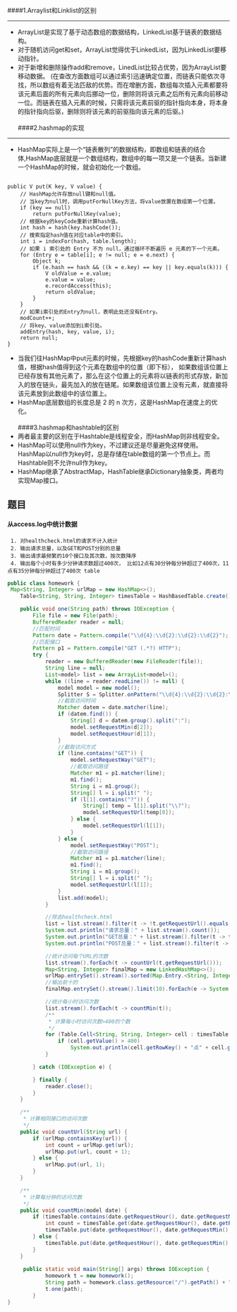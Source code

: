 ####1.Arraylist和Linklist的区别
____
- ArrayList是实现了基于动态数组的数据结构，LinkedList基于链表的数据结构。
- 对于随机访问get和set，ArrayList觉得优于LinkedList，因为LinkedList要移动指针。
- 对于新增和删除操作add和remove，LinedList比较占优势，因为ArrayList要移动数据。
(在查改方面数组可以通过索引迅速确定位置，而链表只能依次寻找，所以数组有着无法匹敌的优势。而在增删方面，数组每次插入元素都要将该元素后面的所有元素向后挪动一位，删除则将该元素之后所有元素向前移动一位。而链表在插入元素的时候，只需将该元素前驱的指针指向本身，将本身的指针指向后驱，删除则将该元素的前驱指向该元素的后驱。)
   </br></br>
####2.hashmap的实现
____
- HashMap实际上是一个“链表散列”的数据结构，即数组和链表的结合体,HashMap底层就是一个数组结构，数组中的每一项又是一个链表。当新建一个HashMap的时候，就会初始化一个数组。
<pre><code>
public V put(K key, V value) {
    // HashMap允许存放null键和null值。
    // 当key为null时，调用putForNullKey方法，将value放置在数组第一个位置。
    if (key == null)
        return putForNullKey(value);
    // 根据key的keyCode重新计算hash值。
    int hash = hash(key.hashCode());
    // 搜索指定hash值在对应table中的索引。
    int i = indexFor(hash, table.length);
    // 如果 i 索引处的 Entry 不为 null，通过循环不断遍历 e 元素的下一个元素。
    for (Entry<K,V> e = table[i]; e != null; e = e.next) {
        Object k;
        if (e.hash == hash && ((k = e.key) == key || key.equals(k))) {
            V oldValue = e.value;
            e.value = value;
            e.recordAccess(this);
            return oldValue;
        }
    }
    // 如果i索引处的Entry为null，表明此处还没有Entry。
    modCount++;
    // 将key、value添加到i索引处。
    addEntry(hash, key, value, i);
    return null;
}
</code></pre>
- 当我们往HashMap中put元素的时候，先根据key的hashCode重新计算hash值，根据hash值得到这个元素在数组中的位置（即下标）， 如果数组该位置上已经存放有其他元素了，那么在这个位置上的元素将以链表的形式存放，新加入的放在链头，最先加入的放在链尾。如果数组该位置上没有元素，就直接将该元素放到此数组中的该位置上。
- HashMap底层数组的长度总是 2 的 n 次方，这是HashMap在速度上的优化。
</br></br>
####3.hashmap和hashtable的区别
- 两者最主要的区别在于Hashtable是线程安全，而HashMap则非线程安全。
- HashMap可以使用null作为key，不过建议还是尽量避免这样使用。HashMap以null作为key时，总是存储在table数组的第一个节点上。而Hashtable则不允许null作为key。
- HashMap继承了AbstractMap，HashTable继承Dictionary抽象类，两者均实现Map接口。


## 题目

  #### 从access.log中统计数据
     1. 对healthcheck.html的请求不计入统计
     2. 输出请求总量，以及GET和POST分别的总量
     3. 输出请求最频繁的10个接口及其次数，按次数降序
     4. 输出每个小时有多少分钟请求数超过400次， 比如12点有30分钟每分钟超过了400次，11点有35分钟每分钟超过了400次 table
     
 
 ```java
 public class homework {
  Map<String, Integer> urlMap = new HashMap<>();
     Table<String, String, Integer> timesTable = HashBasedTable.create();
 
     public void one(String path) throws IOException {
         File file = new File(path);
         BufferedReader reader = null;
         //匹配时间
         Pattern date = Pattern.compile("\\d{4}:\\d{2}:\\d{2}:\\d{2}");
         //匹配接口
         Pattern p1 = Pattern.compile("GET (.*?) HTTP");
         try {
             reader = new BufferedReader(new FileReader(file));
             String line = null;
             List<model> list = new ArrayList<model>();
             while ((line = reader.readLine()) != null) {
                 model model = new model();
                 Splitter S = Splitter.onPattern("\\d{4}:\\d{2}:\\d{2}:\\d{2}");
                 //截取访问时间
                 Matcher datem = date.matcher(line);
                 if (datem.find()) {
                     String[] d = datem.group().split(":");
                     model.setRequestMin(d[2]);
                     model.setRequestHour(d[1]);
                 }
                 //截取访问方式
                 if (line.contains("GET")) {
                     model.setRequestWay("GET");
                     //截取访问路径
                     Matcher m1 = p1.matcher(line);
                     m1.find();
                     String i = m1.group();
                     String[] l = i.split(" ");
                     if (l[1].contains("?")) {
                         String[] temp = l[1].split("\\?");
                         model.setRequestUrl(temp[0]);
                     } else {
                         model.setRequestUrl(l[1]);
                     }
                 } else {
                     model.setRequestWay("POST");
                     //截取访问路径
                     Matcher m1 = p1.matcher(line);
                     m1.find();
                     String i = m1.group();
                     String[] l = i.split(" ");
                     model.setRequestUrl(l[1]);
                 }
                 list.add(model);
             }
 
             //除去healthcheck.html
             list = list.stream().filter(t -> !t.getRequestUrl().equals("/healthcheck.html")).collect(Collectors.toList());
             System.out.println("请求总量：" + list.stream().count());
             System.out.println("GET总量：" + list.stream().filter(t -> t.getRequestWay().equals("GET")).count());
             System.out.println("POST总量：" + list.stream().filter(t -> t.getRequestWay().equals("POST")).count());
 
             //统计访问每个URL的次数
             list.stream().forEach(t -> countUrl(t.getRequestUrl()));
             Map<String, Integer> finalMap = new LinkedHashMap<>();
             urlMap.entrySet().stream().sorted(Map.Entry.<String, Integer>comparingByValue().reversed()).forEachOrdered(e -> finalMap.put(e.getKey(), e.getValue()));
             //输出前十的
             finalMap.entrySet().stream().limit(10).forEach(e -> System.out.println("接口名称：" + e.getKey() + "    访问次数：   " + e.getValue()));
 
             //统计每小时访问次数
             list.stream().forEach(t -> countMin(t));
             /**
              * 计算每小时访问次数>400的个数
              */
             for (Table.Cell<String, String, Integer> cell : timesTable.cellSet()) {
                 if (cell.getValue() > 400)
                     System.out.println(cell.getRowKey() + "点" + cell.getColumnKey() + "分" + "访问：" + cell.getValue() + "次");
             }
 
         } catch (IOException e) {
 
         } finally {
             reader.close();
         }
     }
 
     /**
      * 计算相同接口的访问次数
      */
     public void countUrl(String url) {
         if (urlMap.containsKey(url)) {
             int count = urlMap.get(url);
             urlMap.put(url, count + 1);
         } else {
             urlMap.put(url, 1);
         }
     }
 
     /**
      * 计算每分钟的访问次数
      */
     public void countMin(model date) {
         if (timesTable.contains(date.getRequestHour(), date.getRequestMin())) {
             int count = timesTable.get(date.getRequestHour(), date.getRequestMin());
             timesTable.put(date.getRequestHour(), date.getRequestMin(), count + 1);
         } else {
             timesTable.put(date.getRequestHour(), date.getRequestMin(), 1);
         }
     }
     
      public static void main(String[] args) throws IOException {
             homework t = new homework();
             String path = homework.class.getResource("/").getPath() + "access.log";//获取资源相对路径
             t.one(path);
         }
}
```
   